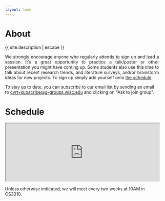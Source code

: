 ```yaml
---
layout: home
---
```


<h1>About</h1>

<p style="text-align: justify;">
{{ site.description | escape }}
</p>

<p style="text-align: justify;">
We strongly encourage anyone who regularly attends to sign up and lead a session. It’s a great opportunity to practice a talk/poster or other presentation you might have coming up. Some students also use this time to talk about recent research trends, and literature surveys, and/or brainstorm ideas for new projects.  To sign up simply add yourself onto <a href="https://docs.google.com/spreadsheets/d/14O6ktC3slUAM8zMI895m5Pitiq-QgFEOxtuP9723BRE/edit?usp=sharing">the schedule</a>. 
</p>

<p>
To stay up to date, you can subscribe to our email list by sending an email to <a class="u-email" href="mailto:cvrt+subscribe@g-groups.wisc.edu">cvrt+subscribe@g-groups.wisc.edu</a> and clicking on "Ask to join group".
</p>

<h1>Schedule</h1>
<iframe style="height: 190px; width:100%;" src="https://docs.google.com/spreadsheets/d/e/2PACX-1vS65reRTGgIslNvpmP-kzqKZulxcrnwZ9iJAudDSdmhiHpdY-2FvZVgvgDkmI12WqAaKnAk1GBciEQk/pubhtml?gid=692853689&single=true&amp;widget=false&amp;headers=false&amp;chrome=false&amp;range=B2:E9">
</iframe>

<p> Unless otherwise indicated, we will meet every two weeks at 10AM in CS3310. </p>
